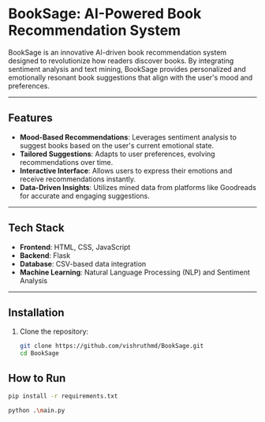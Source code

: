 # BookSage: AI-Powered Book Recommendation System

BookSage is an innovative AI-driven book recommendation system designed to revolutionize how readers discover books. By integrating sentiment analysis and text mining, BookSage provides personalized and emotionally resonant book suggestions that align with the user's mood and preferences.

---

## Features

- **Mood-Based Recommendations**: Leverages sentiment analysis to suggest books based on the user's current emotional state.
- **Tailored Suggestions**: Adapts to user preferences, evolving recommendations over time.
- **Interactive Interface**: Allows users to express their emotions and receive recommendations instantly.
- **Data-Driven Insights**: Utilizes mined data from platforms like Goodreads for accurate and engaging suggestions.

---

## Tech Stack

- **Frontend**: HTML, CSS, JavaScript
- **Backend**: Flask
- **Database**: CSV-based data integration
- **Machine Learning**: Natural Language Processing (NLP) and Sentiment Analysis

---

## Installation

1. Clone the repository:
   ```bash
   git clone https://github.com/vishruthmd/BookSage.git
   cd BookSage

## How to Run
   ```bash
   pip install -r requirements.txt

   python .\main.py
